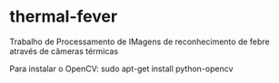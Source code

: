 # thermal-fever
Trabalho de Processamento de IMagens de reconhecimento de febre através de câmeras térmicas

Para instalar o OpenCV:
sudo apt-get install python-opencv
